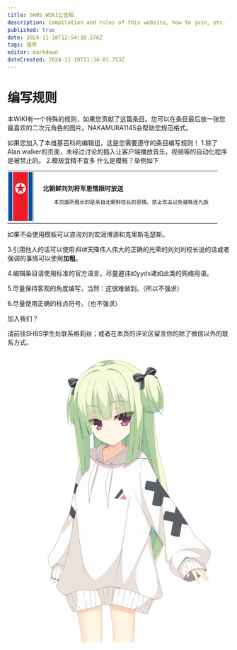 ```yaml
---
title: SHBS WIKI公告板
description: Compilation and rules of this website, how to join, etc.
published: true
date: 2024-11-18T12:54:10.578Z
tags: 猎奇
editor: markdown
dateCreated: 2024-11-18T11:34:01.753Z
---
```


# 编写规则
本WIKI有一个特殊的规则，如果您贡献了这篇条目。您可以在条目最后放一张您最喜欢的二次元角色的图片。NAKAMURA1145会帮助您规范格式。

如果您加入了本维基百科的编辑组，这是您需要遵守的条目编写规则！
1.除了Alan walker的页面，未经过讨论的插入让客户端播放音乐，视频等的自动化程序是被禁止的。
2.模板宜精不宜多
什么是模板？举例如下
<table class="custom-table">
  <tr>
    <td style="width: 55px; padding: 2px; text-align: center; border-right:1px solid #AAA;">
      <img src="/nkflag.png" alt="nkflag.png" />
    </td>
    <td style="padding: 5px 20px;">
      <b>北朝鲜刘刘将军恩情限时放送</b>
      <div style="font-size: smaller; margin: 2px 0px 2px 25px;">
        <p>本页面所展示的是来自北朝鲜校长的恩情。禁止攻击以免被株连九族
        </p>
      </div>
    </td>
  </tr>
</table>

如果不会使用模板可以咨询刘刘宏润博源和克里斯毛瑟斯。

3.引用他人的话可以使用*斜体*天降伟人伟大的正确的光荣的刘刘刘校长说的话或者强调的事情可以使用**加粗**。

4.编辑条目请使用标准的官方语言，尽量避讳如yyds诸如此类的网络用语。

5.尽量保持客观的角度编写，当然：这很难做到。（所以不强求）

6.尽量使用正确的标点符号。（也不强求）

加入我们？

请前往SHBS学生处联系格莉丝；或者在本页的评论区留言你的除了微信以外的联系方式。

![yuzi1.png](/yuzi1.png)

